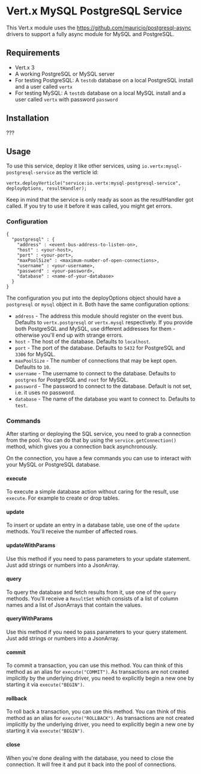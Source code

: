 # Vert.x MySQL PostgreSQL Service

This Vert.x module uses the https://github.com/mauricio/postgresql-async drivers to support a fully async module for 
MySQL and PostgreSQL.

## Requirements

* Vert.x 3
* A working PostgreSQL or MySQL server
* For testing PostgreSQL: A `testdb` database on a local PostgreSQL install and a user called `vertx`
* For testing MySQL: A `testdb` database on a local MySQL install and a user called `vertx` with password `password`

## Installation

???

## Usage

To use this service, deploy it like other services, using `io.vertx:mysql-postgresql-service` as the verticle id:

    vertx.deployVerticle("service:io.vertx:mysql-postgresql-service", deployOptions, resultHandler);

Keep in mind that the service is only ready as soon as the resultHandler got called. If you try to use it before it 
was called, you might get errors. 

### Configuration

    {
      "postgresql" : {
        "address" : <event-bus-address-to-listen-on>,
        "host" : <your-host>,
        "port" : <your-port>,
        "maxPoolSize" : <maximum-number-of-open-connections>,
        "username" : <your-username>,
        "password" : <your-password>,
        "database" : <name-of-your-database>
      }
    }

The configuration you put into the deployOptions object should have a `postgresql` or `mysql` object in it. Both have 
the same configuration options:

* `address` - The address this module should register on the event bus. Defaults to `vertx.postgresql` or `vertx.mysql` 
respectively. If you provide both PostgreSQL and MySQL, use different addresses for them - otherwise you'll end up 
with strange errors.
* `host` - The host of the database. Defaults to `localhost`.
* `port` - The port of the database. Defaults to `5432` for PostgreSQL and `3306` for MySQL.
* `maxPoolSize` - The number of connections that may be kept open. Defaults to `10`.
* `username` - The username to connect to the database. Defaults to `postgres` for PostgreSQL and `root` for MySQL.
* `password` - The password to connect to the database. Default is not set, i.e. it uses no password.
* `database` - The name of the database you want to connect to. Defaults to `test`.

### Commands

After starting or deploying the SQL service, you need to grab a connection from the pool. You can do that by using the
`service.getConnection()` method, which gives you a connection back asynchronously.

On the connection, you have a few commands you can use to interact with your MySQL or PostgreSQL database.

#### execute

To execute a simple database action without caring for the result, use `execute`. For example to create or drop tables.

#### update

To insert or update an entry in a database table, use one of the `update` methods. You'll receive the number of affected
rows.

#### updateWithParams

Use this method if you need to pass parameters to your update statement. Just add strings or numbers into a JsonArray.

#### query

To query the database and fetch results from it, use one of the `query` methods. You'll receive a `ResultSet` which
consists of a list of column names and a list of JsonArrays that contain the values.

#### queryWithParams

Use this method if you need to pass parameters to your query statement. Just add strings or numbers into a JsonArray.

#### commit

To commit a transaction, you can use this method. You can think of this method as an alias for `execute("COMMIT")`. As
transactions are not created implicitly by the underlying driver, you need to explicitly begin a new one by starting it
via `execute("BEGIN")`.

#### rollback

To roll back a transaction, you can use this method. You can think of this method as an alias for `execute("ROLLBACK")`.
As transactions are not created implicitly by the underlying driver, you need to explicitly begin a new one by starting
it via `execute("BEGIN")`.

#### close

When you're done dealing with the database, you need to close the connection. It will free it and put it back into the
pool of connections.
